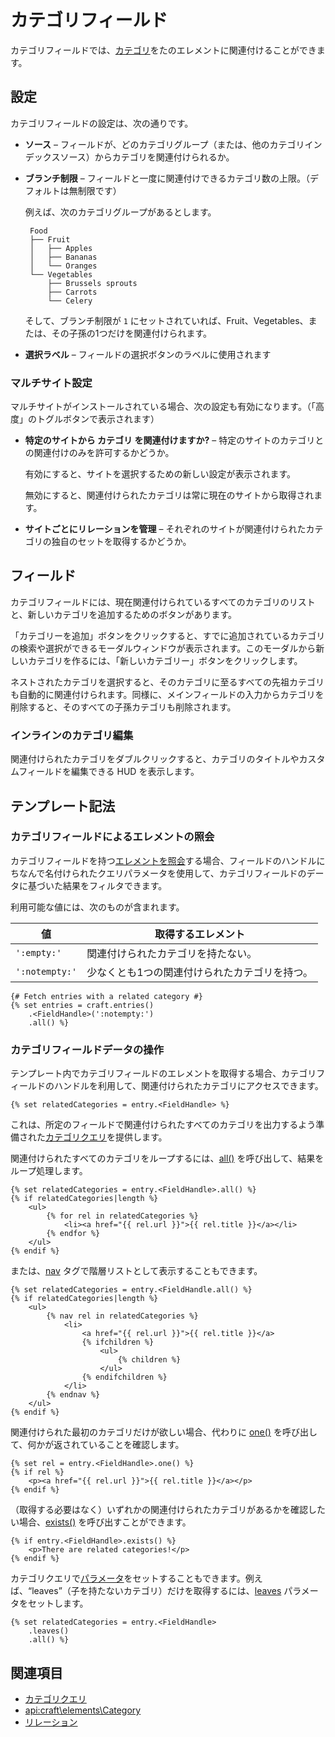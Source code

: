 # カテゴリフィールド

カテゴリフィールドでは、[カテゴリ](categories.md)をたのエレメントに関連付けることができます。

## 設定

カテゴリフィールドの設定は、次の通りです。

- **ソース** – フィールドが、どのカテゴリグループ（または、他のカテゴリインデックスソース）からカテゴリを関連付けられるか。

- **ブランチ制限** – フィールドと一度に関連付けできるカテゴリ数の上限。（デフォルトは無制限です）

   例えば、次のカテゴリグループがあるとします。

   ```
    Food
    ├── Fruit
    │   ├── Apples
    │   ├── Bananas
    │   └── Oranges
    └── Vegetables
        ├── Brussels sprouts
        ├── Carrots
        └── Celery
   ```

   そして、ブランチ制限が `1` にセットされていれば、Fruit、Vegetables、または、その子孫の1つだけを関連付けられます。

- **選択ラベル** – フィールドの選択ボタンのラベルに使用されます

### マルチサイト設定

マルチサイトがインストールされている場合、次の設定も有効になります。（「高度」のトグルボタンで表示されます）

- **特定のサイトから カテゴリ を関連付けますか?** – 特定のサイトのカテゴリとの関連付けのみを許可するかどうか。

   有効にすると、サイトを選択するための新しい設定が表示されます。

   無効にすると、関連付けられたカテゴリは常に現在のサイトから取得されます。

- **サイトごとにリレーションを管理** – それぞれのサイトが関連付けられたカテゴリの独自のセットを取得するかどうか。

## フィールド

カテゴリフィールドには、現在関連付けられているすべてのカテゴリのリストと、新しいカテゴリを追加するためのボタンがあります。

「カテゴリーを追加」ボタンをクリックすると、すでに追加されているカテゴリの検索や選択ができるモーダルウィンドウが表示されます。このモーダルから新しいカテゴリを作るには、「新しいカテゴリー」ボタンをクリックします。

ネストされたカテゴリを選択すると、そのカテゴリに至るすべての先祖カテゴリも自動的に関連付けられます。同様に、メインフィールドの入力からカテゴリを削除すると、そのすべての子孫カテゴリも削除されます。

### インラインのカテゴリ編集

関連付けられたカテゴリをダブルクリックすると、カテゴリのタイトルやカスタムフィールドを編集できる HUD を表示します。

## テンプレート記法

### カテゴリフィールドによるエレメントの照会

カテゴリフィールドを持つ[エレメントを照会](dev/element-queries/README.md)する場合、フィールドのハンドルにちなんで名付けられたクエリパラメータを使用して、カテゴリフィールドのデータに基づいた結果をフィルタできます。

利用可能な値には、次のものが含まれます。

| 値 | 取得するエレメント
| - | -
| `':empty:'` | 関連付けられたカテゴリを持たない。
| `':notempty:'` | 少なくとも1つの関連付けられたカテゴリを持つ。

```twig
{# Fetch entries with a related category #}
{% set entries = craft.entries()
    .<FieldHandle>(':notempty:')
    .all() %}
```

### カテゴリフィールドデータの操作

テンプレート内でカテゴリフィールドのエレメントを取得する場合、カテゴリフィールドのハンドルを利用して、関連付けられたカテゴリにアクセスできます。

```twig
{% set relatedCategories = entry.<FieldHandle> %}
```

これは、所定のフィールドで関連付けられたすべてのカテゴリを出力するよう準備された[カテゴリクエリ](dev/element-queries/category-queries.md)を提供します。

関連付けられたすべてのカテゴリをループするには、[all()](api:craft\db\Query::all()) を呼び出して、結果をループ処理します。

```twig
{% set relatedCategories = entry.<FieldHandle>.all() %}
{% if relatedCategories|length %}
    <ul>
        {% for rel in relatedCategories %}
            <li><a href="{{ rel.url }}">{{ rel.title }}</a></li>
        {% endfor %}
    </ul>
{% endif %}
```

または、[nav](dev/tags/nav.md) タグで階層リストとして表示することもできます。

```twig
{% set relatedCategories = entry.<FieldHandle.all() %}
{% if relatedCategories|length %}
    <ul>
        {% nav rel in relatedCategories %}
            <li>
                <a href="{{ rel.url }}">{{ rel.title }}</a>
                {% ifchildren %}
                    <ul>
                        {% children %}
                    </ul>
                {% endifchildren %}
            </li>
        {% endnav %}
    </ul>
{% endif %}
```

関連付けられた最初のカテゴリだけが欲しい場合、代わりに [one()](api:craft\db\Query::one()) を呼び出して、何かが返されていることを確認します。

```twig
{% set rel = entry.<FieldHandle>.one() %}
{% if rel %}
    <p><a href="{{ rel.url }}">{{ rel.title }}</a></p>
{% endif %}
```

（取得する必要はなく）いずれかの関連付けられたカテゴリがあるかを確認したい場合、[exists()](api:craft\db\Query::exists()) を呼び出すことができます。

```twig
{% if entry.<FieldHandle>.exists() %}
    <p>There are related categories!</p>
{% endif %}
```

カテゴリクエリで[パラメータ](dev/element-queries/category-queries.md#parameters)をセットすることもできます。例えば、“leaves”（子を持たないカテゴリ）だけを取得するには、[leaves](dev/element-queries/category-queries.md#leaves) パラメータをセットします。

```twig
{% set relatedCategories = entry.<FieldHandle>
    .leaves()
    .all() %}
```

## 関連項目

* [カテゴリクエリ](dev/element-queries/category-queries.md)
* <api:craft\elements\Category>
* [リレーション](relations.md)

